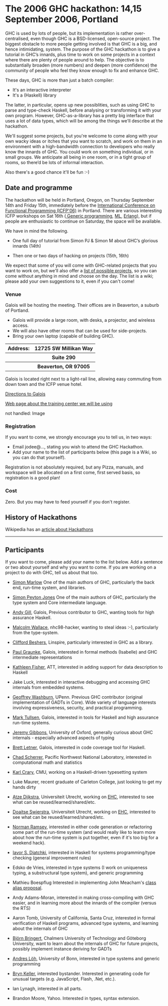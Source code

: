 # The 2006 GHC hackathon: 14,15 September 2006, Portland



GHC is used by lots of people, but its implementation is rather over-centralised, even though GHC is a BSD-licensed, open-source project.  The biggest obstacle to more people getting involved is that GHC is a big, and hence intimidating, system.  The purpose of the GHC hackathon is to give a tutorial in GHC’s innards, plus time to work on some projects in a context where there are plenty of people around to help.  The objective is to substantially broaden (more numbers) and deepen (more confidence) the community of people who feel they know enough to fix and enhance GHC.  



These days, GHC is more than just a batch compiler:


- It's an interactive interpreter
- It's a (Haskell) library


The latter, in particular, opens up new possiblities, such as using GHC to parse and type-check Haskell, before analysing or transforming it with your own program.  However, GHC-as-a-library has a pretty big interface that uses a lot of data types, which will be among the things we'll describe at the hackathon.



We'll suggest some projects, but you're welcome to come along with your own wacky ideas or itches that you want to scratch, and work on them in an environment with a high-bandwidth connection to developers who really know the innards of GHC.   You could work on something individual, or in small groups.  We anticipate all being in one room, or in a tight group of rooms, so there’d be lots of informal interaction.



Also there's a good chance it'll be fun :-)
 


## Date and programme



The hackathon will be held in Portland, Oregon, on Thursday September 14th and Friday 15th, immediately before the [
International Conference on Functional Programming (ICFP'06)](http://icfp06.cs.uchicago.edu/) in Portland. There are various interesting ICFP workshops on Sat 16th ([
Generic programming](http://www.informatik.uni-bonn.de/~ralf/wgp2006.html), [
ML](http://www.cl.cam.ac.uk/ml2006/), [
Erlang](http://www.erlang.se/workshop/2006/)), but if people are enthusiastic to continue on Saturday, the space will be available.



We have in mind the following.  


- One full day of tutorial from Simon PJ & Simon M about GHC’s glorious innards (14th)

- Then one or two days of hacking on projects (15th, 16th)  


We expect that some of you will come with GHC-related projects that you want to work on, but we'll also offer a [list of possible projects](hackathon-projects), so you can come without anything in mind and choose on the day.  The list is a wiki; please add your own suggestions to it, even if you can't come!


### Venue



Galois will be hosting the meeting.  Their offices are in Beaverton, a suburb of Portland.


- Galois will provide a large room, with desks, a projector, and wireless access.
- We will also have other rooms that can be used for side-projects.
- Bring your own laptop (capable of building GHC).

<table><tr><th>  Address: </th>
<th> 12725 SW Millikan Way
</th></tr>
<tr><th> </th>
<th> Suite 290
</th></tr>
<tr><th> </th>
<th> Beaverton, OR 97005
</th></tr></table>



Galois is located right next to a light-rail line, allowing easy commuting from
down town and the ICFP venue hotel. 



[ Directions to Galois](http://www.galois.com/files/Directions.pdf)



[
Web page about the training center we will be using](http://www.beavertonround.biz/meetingrooms.htm)



not handled: Image


### Registration



If you want to come, we strongly encourage you to tell us, in two ways:


- Email jodee@…, stating you wish to attend the GHC Hackathon. 
- Add your name to the list of participants below (this page is a Wiki, so you can do that yourself).


Registration is not absolutely required, but any Pizza, manuals, and workspace will be allocated on a first come, first served basis, so registration is a good plan! 


### Cost



Zero.  But you may have to feed yourself if you don't register.


## History of Hackathons



Wikipedia has an [
article about Hackathons](http://en.wikipedia.org/wiki/Hackathon)


---


## Participants



If you want to come, please add your name to the list below.  Add a sentence or two about yourself and why you want to come. If you are working on a project to do with GHC, tell us about that too.


- [
  Simon Marlow](http://www.haskell.org/~simonmar) One of the main authors of GHC, particularly the back end, run-time system, and libraries.
- [
  Simon Peyton Jones](http://research.microsoft.com/~simonpj) One of the main authors of GHC, particularly the type system and Core intermediate language.

- [
  Andy Gill](http://www.gill-warbington.com/home/andy), Galois, Previous contributor to GHC, wanting tools for high assurance Haskell.
- [
  Malcolm Wallace](http://www.cs.york.ac.uk/~malcolm), nhc98-hacker, wanting to steal ideas :-), particularly from the type-system.
- [
  Clifford Beshers](http://wiki.freespire.org/index.php/Freespire_Technology_Board_Home), Linspire, particularly interested in GHC as a library.
- [
  Paul Graunke](http://www.galois.com/), Galois, interested in formal methods (Isabelle) and GHC intermediate representations
- [
  Kathleen Fisher](http://www.research.att.com/info/kfisher), ATT, interested in adding support for data description to Haskell
- Jake Luck, interested in interactive debugging and accessing GHC internals from embedded systems.
- [
  Geoffrey Washburn](http://www.cis.upenn.edu/~geoffw/), UPenn. Previous GHC contributor (original implementation of GADTs in Core). Wide variety of language interests involving expressiveness, security, and practical programming.
- [
  Mark Tullsen](http://www.galois.com/), Galois, interested in tools for Haskell and high assurance run-time systems.
- [
  Jeremy Gibbons](http://www.comlab.ox.ac.uk/jeremy.gibbons/), University of Oxford, generally curious about GHC internals - especially advanced aspects of typing
- [
  Brett Letner](http://www.galois.com/), Galois, interested in code coverage tool for Haskell.
- [
  Chad Scherrer](http://www.pnl.gov), Pacific Northwest National Laboratory, interested in computational math and statistics
- [
  Karl Crary](http://www.cs.cmu.edu/~crary), CMU, working on a Haskell-driven typesetting system
- Luke Maurer, recent graduate of Carleton College, just looking to get my hands dirty
- [
  Atze Dijkstra](http://www.cs.uu.nl/wiki/Atze/WebHome), Universiteit Utrecht, working on [
  EHC](http://www.cs.uu.nl/wiki/Ehc/WebHome), interested to see what can be reused/learned/shared/etc.
- [
  Doaitse Swierstra](http://www.cs.uu.nl/wiki/Swierstra/WebHome), Universiteit Utrecht, working on [
  EHC](http://www.cs.uu.nl/wiki/Ehc/WebHome), interested to see what can be reused/learned/shared/etc.
- [
  Norman Ramsey](http://www.eecs.harvard.edu/~nr), interested in either code generation or refactoring some part of the run-time system (and would really like to learn more about how the run-time system is put together, even if it's too big for a weekend hack).
- [
  Iavor S. Diatchki](http://www.csee.ogi.edu/~diatchki), interested in Haskell for systems programming/type checking (general improvement rules)
- Edsko de Vries, interested in type systems (I work on uniqueness typing, a substructural type system), and generic programming
- Mathieu Boespflug Interested in implementing John Meacham's [
  class alias proposal](http://repetae.net/john/recent/out/classalias.html).
- Andy Adams-Moran, interested in making cross-compiling with GHC easier, and in learning more about the innards of the compiler (versus the RTS)
- Aaron Tomb, University of California, Santa Cruz, interested in formal verification of Haskell programs, advanced type systems, and learning about the internals of GHC
- [
  Björn Bringert](http://www.cs.chalmers.se/~bringert/), Chalmers University of Technology and Göteborg University, want to learn about the internals of GHC for future projects, possibly implement instance deriving for GADTs
- [
  Andres Löh](http://www.iai.uni-bonn.de~/loeh/), University of Bonn, interested in type systems and generic programming
- [
  Bryn Keller](http://www.xoltar.org), interested bystander. Interested in generating code for unusual targets (e.g. JavaScript, Flash, .Net, etc.).
- Ian Lynagh, interested in all parts.
- Brandon Moore, Yahoo. Interested in types, syntax extension.
